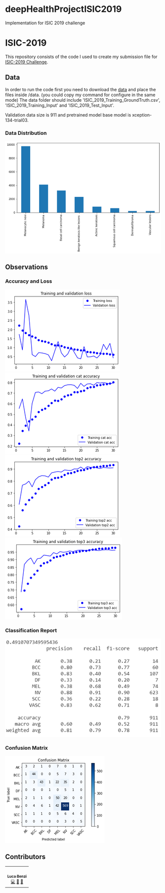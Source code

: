 # deepHealthProjectISIC2019
Implementation for ISIC 2019 challenge 

# ISIC-2019

This repository consists of the code I used to create my submission file for [ISIC-2019 Challenge](https://challenge2019.isic-archive.com/data.html).

## Data

In order to run the code first you need to download the [data](https://challenge2019.isic-archive.com/) and place the files inside /data. (you could copy my command for configure in the same mode)
The data folder should include 'ISIC_2019_Training_GroundTruth.csv', 'ISIC_2019_Training_Input' and 'ISIC_2019_Test_Input'.


Validation data size is 911 and pretrained model base model is xception-134-trial03.

### Data Distribution

![dist](images/datadistribution.png)

##  Observations


### Accuracy and Loss

![loss](images/trainingvalidation.png)
![accuracy](images/trainingvalidatiocataccuracy.png)
![accuracy](images/trainingvalidatiotop2accuracy.png)
![accuracy](images/trainingvalidatiotop3accuracy.png)


### Classification Report

![report](images/result.PNG)


### Confusion Matrix

![confusionMatrix](images/confusionmatrix.png)


## Contributors
<table>
  <tr>
    <td align="center"><a href="https://github.com/onboarding92"><br /><sub><b>Luca Benzi</b></sub></a><br /><a href="https://github.com/deepHealthProjectISIC2019/commits?author=BenziLuca" title="Code">💻</a> <a href="#ideas-BenziLuca" title="Ideas, Planning, & Feedback">🤔</a> <a href="#tool-BenziLuca" title="Tools">🔧</a></td>
  </tr>
</table>
